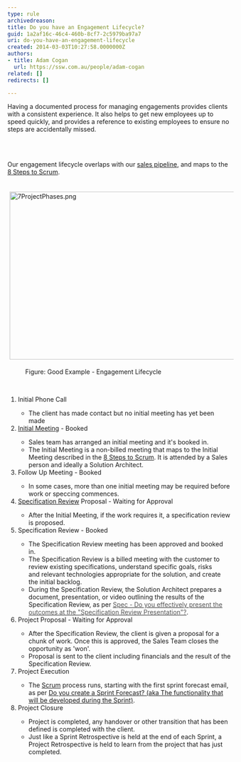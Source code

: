 ```yaml
---
type: rule
archivedreason: 
title: Do you have an Engagement Lifecycle?
guid: 1a2af16c-46c4-460b-8cf7-2c5979ba97a7
uri: do-you-have-an-engagement-lifecycle
created: 2014-03-03T10:27:58.0000000Z
authors:
- title: Adam Cogan
  url: https://ssw.com.au/people/adam-cogan
related: []
redirects: []

---
```



Having a documented process for managing engagements provides clients with a consistent experience. It also helps to get new employees up to speed quickly, and provides a reference to existing employees to ensure no steps are accidentally missed.
<br><excerpt class='endintro'></excerpt><br>
<p>​</p><p>Our engagement lifecycle overlaps with our 
   <a href="/do-you-know-the-6-stages-in-the-sales-pipeline">sales pipeline</a>, and maps to the 
   <a href="/do-you-know-the-8-steps-to-scrum">8 Steps to Scrum</a>.</p><p>&#160;<img alt="7ProjectPhases.png" src="/PublishingImages/Engagement%20Lifecycle.png" style="margin&#58;5px;width&#58;668px;height&#58;377px;" /></p><dd class="ssw15-rteElement-FigureGood">Figure&#58; Good Example - Engagement Lifecycle</dd><p class="ssw15-rteElement-FigureGood">
   <strong> 
      <font color="#555555"></font></strong>&#160;</p><ol><li>Initial&#160;Phone Call</li><ul><li>The client has made contact but no initial meeting has yet been made</li></ul><li>
      <a href="/meetings-are-you-prepared-for-the-initial-meeting">Initial Meeting</a>&#160;- Booked</li><ul><li>Sales team has arranged an initial meeting and it's booked in.</li><li>The&#160;Initial Meeting is a&#160;non-billed meeting that maps to the Initial Meeting described in the 
         <a href="/do-you-know-the-8-steps-to-scrum">8 Steps to Scrum</a>. It is attended by a Sales person and ideally a Solution Architect.</li></ul><li>Follow Up Meeting - Booked</li><ul><li>In some cases, more than one initial meeting may be required before work or speccing commences.</li></ul><li>
      <a href="/rules">Specification Review</a>&#160;Proposal - Waiting for Approval</li><ul><li>After the Initial Meeting, if the work requires it, a specification review is proposed.</li></ul><li>Specification Review - Booked</li><ul><li>The Specification Review meeting has been approved and booked in.</li><li>The Specification Review is a billed meeting with the customer to review existing specifications, understand specific goals, risks and&#160;relevant technologies appropriate for the solution, and create the initial backlog.</li><li>During the Specification Review, the Solution Architect prepares a document, presentation, or video outlining the results of the Specification Review,&#160;as per&#160;<a class="accordionHeader" href="/spec-do-you-effectively-present-the-outcomes-at-the-＂specification-review-presentation＂"><font color="#555555">Spec - Do you effectively present the outcomes at the &quot;Specification Review Presentation&quot;?</font></a>.</li></ul><li>Project Proposal - Waiting for Approval</li><ul><li>After the Specification Review, the client is given a proposal for a chunk of work. Once this is approved, the Sales Team closes the opportunity as 'won'.</li><li>Proposal is sent to the client including financials and the result of the Specification Review.</li></ul><li>Project Execution</li><ul><li>The 
         <a href="/do-you-know-the-8-steps-to-scrum">Scrum</a> process runs, starting with the first sprint forecast email, as per 
         <a href="/do-you-create-a-sprint-forecast-(aka-the-functionality-that-will-be-developed-during-the-sprint)">Do you create a Sprint Forecast? (aka The functionality that will be developed during the Sprint)</a>.</li></ul><li>Project Closure</li><ul><li>Project is completed, any handover or other transition&#160;that has been defined&#160;is completed with the client.</li><li>Just like a Sprint Retrospective is held at the end of each Sprint, a Project Retrospective is held to learn from the project that has just completed.</li></ul></ol>


